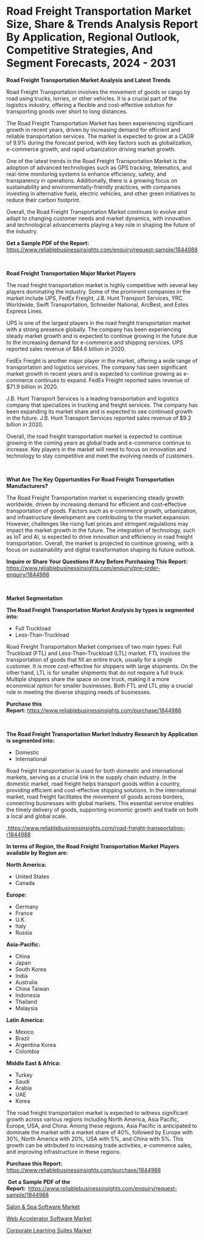 <p><h1>Road Freight Transportation Market Size, Share & Trends Analysis Report By Application, Regional Outlook, Competitive Strategies, And Segment Forecasts, 2024 - 2031</h1></p><p><strong>Road Freight Transportation Market Analysis and Latest Trends</strong></p>
<p><p>Road Freight Transportation involves the movement of goods or cargo by road using trucks, lorries, or other vehicles. It is a crucial part of the logistics industry, offering a flexible and cost-effective solution for transporting goods over short to long distances.</p><p>The Road Freight Transportation Market has been experiencing significant growth in recent years, driven by increasing demand for efficient and reliable transportation services. The market is expected to grow at a CAGR of 9.9% during the forecast period, with key factors such as globalization, e-commerce growth, and rapid urbanization driving market growth.</p><p>One of the latest trends in the Road Freight Transportation Market is the adoption of advanced technologies such as GPS tracking, telematics, and real-time monitoring systems to enhance efficiency, safety, and transparency in operations. Additionally, there is a growing focus on sustainability and environmentally-friendly practices, with companies investing in alternative fuels, electric vehicles, and other green initiatives to reduce their carbon footprint.</p><p>Overall, the Road Freight Transportation Market continues to evolve and adapt to changing customer needs and market dynamics, with innovation and technological advancements playing a key role in shaping the future of the industry.</p></p>
<p><strong>Get a Sample PDF of the Report:&nbsp;</strong> <a href="https://www.reliablebusinessinsights.com/enquiry/request-sample/1844988">https://www.reliablebusinessinsights.com/enquiry/request-sample/1844988</a></p>
<p>&nbsp;</p>
<p><strong>Road Freight Transportation Major Market Players</strong></p>
<p><p>The road freight transportation market is highly competitive with several key players dominating the industry. Some of the prominent companies in the market include UPS, FedEx Freight, J.B. Hunt Transport Services, YRC Worldwide, Swift Transportation, Schneider National, ArcBest, and Estes Express Lines. </p><p>UPS is one of the largest players in the road freight transportation market with a strong presence globally. The company has been experiencing steady market growth and is expected to continue growing in the future due to the increasing demand for e-commerce and shipping services. UPS reported sales revenue of $84.6 billion in 2020.</p><p>FedEx Freight is another major player in the market, offering a wide range of transportation and logistics services. The company has seen significant market growth in recent years and is expected to continue growing as e-commerce continues to expand. FedEx Freight reported sales revenue of $71.9 billion in 2020.</p><p>J.B. Hunt Transport Services is a leading transportation and logistics company that specializes in trucking and freight services. The company has been expanding its market share and is expected to see continued growth in the future. J.B. Hunt Transport Services reported sales revenue of $9.2 billion in 2020.</p><p>Overall, the road freight transportation market is expected to continue growing in the coming years as global trade and e-commerce continue to increase. Key players in the market will need to focus on innovation and technology to stay competitive and meet the evolving needs of customers.</p></p>
<p>&nbsp;</p>
<p><strong>What Are The Key Opportunities For Road Freight Transportation Manufacturers?</strong></p>
<p><p>The Road Freight Transportation market is experiencing steady growth worldwide, driven by increasing demand for efficient and cost-effective transportation of goods. Factors such as e-commerce growth, urbanization, and infrastructure development are contributing to the market expansion. However, challenges like rising fuel prices and stringent regulations may impact the market growth in the future. The integration of technology, such as IoT and AI, is expected to drive innovation and efficiency in road freight transportation. Overall, the market is projected to continue growing, with a focus on sustainability and digital transformation shaping its future outlook.</p></p>
<p><strong>Inquire or Share Your Questions If Any Before Purchasing This Report:</strong> <a href="https://www.reliablebusinessinsights.com/enquiry/pre-order-enquiry/1844988">https://www.reliablebusinessinsights.com/enquiry/pre-order-enquiry/1844988</a></p>
<p>&nbsp;</p>
<p><strong>Market Segmentation</strong></p>
<p><strong>The Road Freight Transportation Market Analysis by types is segmented into:</strong></p>
<p><ul><li>Full Truckload</li><li>Less-Than-Truckload</li></ul></p>
<p><p>Road Freight Transportation Market comprises of two main types: Full Truckload (FTL) and Less-Than-Truckload (LTL) market. FTL involves the transportation of goods that fill an entire truck, usually for a single customer. It is more cost-effective for shippers with large shipments. On the other hand, LTL is for smaller shipments that do not require a full truck. Multiple shippers share the space on one truck, making it a more economical option for smaller businesses. Both FTL and LTL play a crucial role in meeting the diverse shipping needs of businesses.</p></p>
<p><strong>Purchase this Report:&nbsp;</strong><a href="https://www.reliablebusinessinsights.com/purchase/1844988">https://www.reliablebusinessinsights.com/purchase/1844988</a></p>
<p>&nbsp;</p>
<p><strong>The Road Freight Transportation Market Industry Research by Application is segmented into:</strong></p>
<p><ul><li>Domestic</li><li>International</li></ul></p>
<p><p>Road freight transportation is used for both domestic and international markets, serving as a crucial link in the supply chain industry. In the domestic market, road freight helps transport goods within a country, providing efficient and cost-effective shipping solutions. In the international market, road freight facilitates the movement of goods across borders, connecting businesses with global markets. This essential service enables the timely delivery of goods, supporting economic growth and trade on both a local and global scale.</p></p>
<p><a href="https://www.reliablebusinessinsights.com/road-freight-transportation-r1844988">&nbsp;https://www.reliablebusinessinsights.com/road-freight-transportation-r1844988</a></p>
<p><strong>In terms of Region, the Road Freight Transportation Market Players available by Region are:</strong></p>
<p>
    <p> <strong> North America: </strong>
        <ul>
            <li>United States</li>
            <li>Canada</li>
        </ul>
        </p> 
    <p> <strong> Europe: </strong>
        <ul>
            <li>Germany</li>
            <li>France</li>
            <li>U.K.</li>
            <li>Italy</li>
            <li>Russia</li>
        </ul>
        </p> 
    <p> <strong> Asia-Pacific: </strong>
        <ul>
            <li>China</li>
            <li>Japan</li>
            <li>South Korea</li>
            <li>India</li>
            <li>Australia</li>
            <li>China Taiwan</li>
            <li>Indonesia</li>
            <li>Thailand</li>
            <li>Malaysia</li>
        </ul>
        </p> 
    <p> <strong> Latin America: </strong>
        <ul>
            <li>Mexico</li>
            <li>Brazil</li>
            <li>Argentina Korea</li>
            <li>Colombia</li>
        </ul>
        </p> 
    <p> <strong> Middle East & Africa: </strong>
        <ul>
            <li>Turkey</li>
            <li>Saudi</li>
            <li>Arabia</li>
            <li>UAE</li>
            <li>Korea</li>
        </ul>
    </p>
    </p>
<p><p>The road freight transportation market is expected to witness significant growth across various regions including North America, Asia Pacific, Europe, USA, and China. Among these regions, Asia Pacific is anticipated to dominate the market with a market share of 40%, followed by Europe with 30%, North America with 20%, USA with 5%, and China with 5%. This growth can be attributed to increasing trade activities, e-commerce sales, and improving infrastructure in these regions.</p></p>
<p><strong>Purchase this Report: </strong><a href="https://www.reliablebusinessinsights.com/purchase/1844988">https://www.reliablebusinessinsights.com/purchase/1844988</a></p>
<p>&nbsp;<strong>Get a Sample PDF of the Report:&nbsp;&nbsp;</strong><a href="https://www.reliablebusinessinsights.com/enquiry/request-sample/1844988">https://www.reliablebusinessinsights.com/enquiry/request-sample/1844988</a></p>
<p><strong></strong></p>
<p><p><a href="https://github.com/claudianurdin/Market-Research-Report-List-1/blob/main/salon-spa-software-market.md">Salon & Spa Software Market</a></p><p><a href="https://github.com/mabenkhyari11/Market-Research-Report-List-1/blob/main/web-accelerator-software-market.md">Web Accelerator Software Market</a></p><p><a href="https://github.com/WillieWoodard/Market-Research-Report-List-5/blob/main/corporate-learning-suites-market.md">Corporate Learning Suites Market</a></p></p>